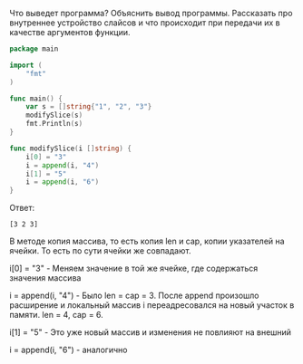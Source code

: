 Что выведет программа? Объяснить вывод программы. Рассказать про внутреннее устройство слайсов и что происходит при передачи их в качестве аргументов функции.

```go
package main

import (
	"fmt"
)

func main() {
	var s = []string{"1", "2", "3"}
	modifySlice(s)
	fmt.Println(s)
}

func modifySlice(i []string) {
	i[0] = "3"
	i = append(i, "4")
	i[1] = "5"
	i = append(i, "6")
}
```

Ответ:
```
[3 2 3]
```
В методе копия массива, то есть копия len и cap, копии указателей на ячейки.
То есть по сути ячейки же совпадают.

i[0] = "3" - Меняем значение в той же ячейке, где содержаться значения массива

i = append(i, "4") - Было len = cap = 3. После append произошло расширение 
и локальный массив i переадресовался на новый участок в памяти. len = 4, cap = 6.

i[1] = "5" - Это уже новый массив и изменения не повлияют на внешний

i = append(i, "6") - аналогично
